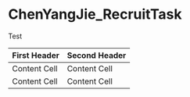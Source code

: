 # ChenYangJie_RecruitTask
Test

| First Header  | Second Header |
| ------------- | ------------- |
| Content Cell  | Content Cell  |
| Content Cell  | Content Cell  |


